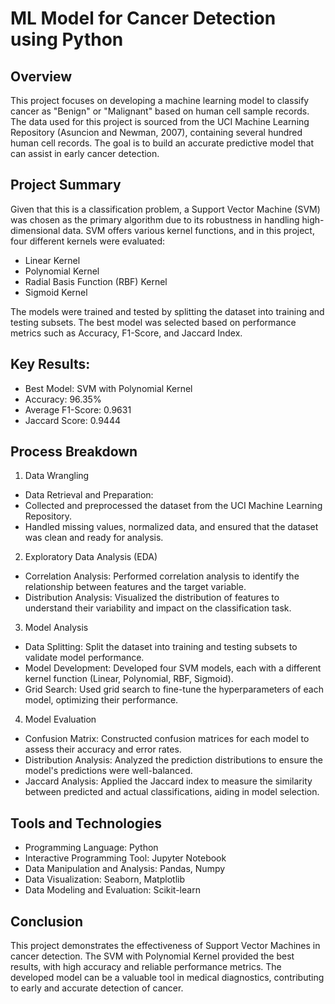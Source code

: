 # **ML Model for Cancer Detection using Python**
## **Overview**
This project focuses on developing a machine learning model to classify cancer as "Benign" or "Malignant" based on human cell sample records. The data used for this project is sourced from the UCI Machine Learning Repository (Asuncion and Newman, 2007), containing several hundred human cell records. The goal is to build an accurate predictive model that can assist in early cancer detection.

## **Project Summary**
Given that this is a classification problem, a Support Vector Machine (SVM) was chosen as the primary algorithm due to its robustness in handling high-dimensional data. SVM offers various kernel functions, and in this project, four different kernels were evaluated:

* Linear Kernel
* Polynomial Kernel
* Radial Basis Function (RBF) Kernel
* Sigmoid Kernel
  
The models were trained and tested by splitting the dataset into training and testing subsets. The best model was selected based on performance metrics such as Accuracy, F1-Score, and Jaccard Index.

## **Key Results:**
* Best Model: SVM with Polynomial Kernel
* Accuracy: 96.35%
* Average F1-Score: 0.9631
* Jaccard Score: 0.9444
  
## **Process Breakdown**
1. Data Wrangling
* Data Retrieval and Preparation:
* Collected and preprocessed the dataset from the UCI Machine Learning Repository.
* Handled missing values, normalized data, and ensured that the dataset was clean and ready for analysis.
2. Exploratory Data Analysis (EDA)
* Correlation Analysis: Performed correlation analysis to identify the relationship between features and the target variable.
* Distribution Analysis: Visualized the distribution of features to understand their variability and impact on the classification task.
3. Model Analysis
* Data Splitting: Split the dataset into training and testing subsets to validate model performance.
* Model Development: Developed four SVM models, each with a different kernel function (Linear, Polynomial, RBF, Sigmoid).
* Grid Search: Used grid search to fine-tune the hyperparameters of each model, optimizing their performance.
4. Model Evaluation
* Confusion Matrix: Constructed confusion matrices for each model to assess their accuracy and error rates.
* Distribution Analysis: Analyzed the prediction distributions to ensure the model's predictions were well-balanced.
* Jaccard Analysis: Applied the Jaccard index to measure the similarity between predicted and actual classifications, aiding in model selection.
  
## **Tools and Technologies**
* Programming Language: Python
* Interactive Programming Tool: Jupyter Notebook
* Data Manipulation and Analysis: Pandas, Numpy
* Data Visualization: Seaborn, Matplotlib
* Data Modeling and Evaluation: Scikit-learn
  
## **Conclusion**
This project demonstrates the effectiveness of Support Vector Machines in cancer detection. The SVM with Polynomial Kernel provided the best results, with high accuracy and reliable performance metrics. The developed model can be a valuable tool in medical diagnostics, contributing to early and accurate detection of cancer.
